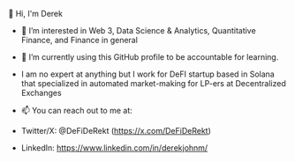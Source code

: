 👋 Hi, I'm Derek
- 👀 I’m interested in Web 3, Data Science & Analytics, Quantitative Finance, and Finance in general
- 🌱 I’m currently using this GitHub profile to be accountable for learning.
- I am no expert at anything but I work for DeFI startup based in Solana that specialized in automated market-making for LP-ers at Decentralized Exchanges

- 📫 You can reach out to me at:
 - Twitter/X: @DeFiDeRekt (https://x.com/DeFiDeRekt)
 - LinkedIn: https://www.linkedin.com/in/derekjohnm/
